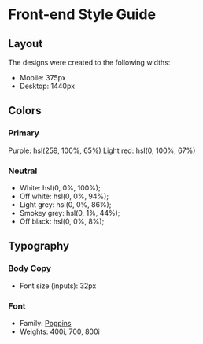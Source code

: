 # Front-end Style Guide

## Layout

The designs were created to the following widths:

- Mobile: 375px
- Desktop: 1440px

## Colors

### Primary

Purple: hsl(259, 100%, 65%)
Light red: hsl(0, 100%, 67%)

### Neutral

- White: hsl(0, 0%, 100%);
- Off white: hsl(0, 0%, 94%);
- Light grey: hsl(0, 0%, 86%);
- Smokey grey: hsl(0, 1%, 44%);
- Off black: hsl(0, 0%, 8%);

## Typography

### Body Copy

- Font size (inputs): 32px

### Font

- Family: [Poppins](https://fonts.google.com/specimen/Poppins)
- Weights: 400i, 700, 800i
